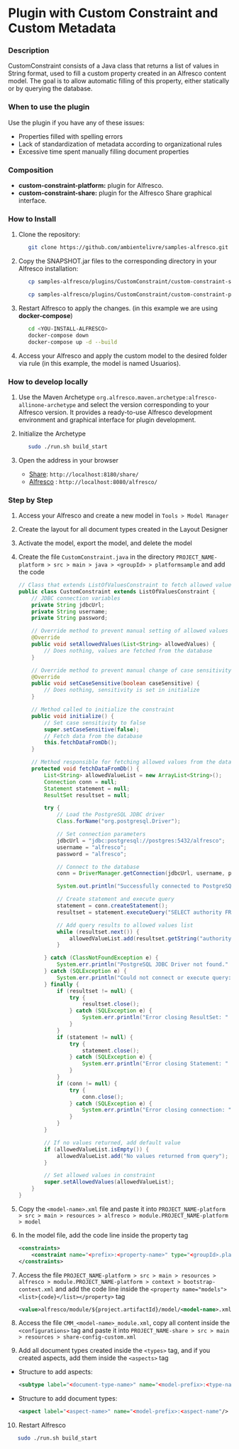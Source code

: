 # Plugin with Custom Constraint and Custom Metadata

### Description

CustomConstraint consists of a Java class that returns a list of values in String format, used to fill a custom property created in an Alfresco content model. The goal is to allow automatic filling of this property, either statically or by querying the database.

### When to use the plugin

Use the plugin if you have any of these issues:

- Properties filled with spelling errors
- Lack of standardization of metadata according to organizational rules
- Excessive time spent manually filling document properties

### Composition

- **custom-constraint-platform:** plugin for Alfresco.
- **custom-constraint-share:** plugin for the Alfresco Share graphical interface.

### How to Install

1. Clone the repository:

   ```bash
      git clone https://github.com/ambientelivre/samples-alfresco.git
   ```

2. Copy the SNAPSHOT.jar files to the corresponding directory in your Alfresco installation:

   ```bash
      cp samples-alfresco/plugins/CustomConstraint/custom-constraint-share-1.0-SNAPSHOT.jar  <YOU-INSTALL-ALFRESCO>/share/modules/jars
   ```
   
   ```bash
      cp samples-alfresco/plugins/CustomConstraint/custom-constraint-platform-1.0-SNAPSHOT.jar  <YOU-INSTALL-ALFRESCO>/alfresco/modules/jars
   ```

3. Restart Alfresco to apply the changes. (in this example we are using **docker-compose**)

   ```bash
      cd <YOU-INSTALL-ALFRESCO>
      docker-compose down
      docker-compose up -d --build
   ```

4. Access your Alfresco and apply the custom model to the desired folder via rule (in this example, the model is named Usuarios).

### How to develop locally

1. Use the Maven Archetype `org.alfresco.maven.archetype:alfresco-allinone-archetype` and select the version corresponding to your Alfresco version. It provides a ready-to-use Alfresco development environment and graphical interface for plugin development.

2. Initialize the Archetype
   
   ```bash
      sudo ./run.sh build_start
   ```
3. Open the address in your browser

   - [Share](http://localhost:8180/share/): `http://localhost:8180/share/`
   - [Alfresco](http://localhost:8080/alfresco/) : `http://localhost:8080/alfresco/`

### Step by Step

1. Access your Alfresco and create a new model in `Tools > Model Manager`
2. Create the layout for all document types created in the Layout Designer
3. Activate the model, export the model, and delete the model
4. Create the file `CustomConstraint.java` in the directory `PROJECT_NAME-platform > src > main > java > <groupId> > platformsample` and add the code

   ```java
   // Class that extends ListOfValuesConstraint to fetch allowed values from a database
   public class CustomConstraint extends ListOfValuesConstraint {
       // JDBC connection variables
       private String jdbcUrl;
       private String username;
       private String password;

       // Override method to prevent manual setting of allowed values
       @Override
       public void setAllowedValues(List<String> allowedValues) {
           // Does nothing, values are fetched from the database
       }

       // Override method to prevent manual change of case sensitivity
       @Override
       public void setCaseSensitive(boolean caseSensitive) {
           // Does nothing, sensitivity is set in initialize
       }

       // Method called to initialize the constraint
       public void initialize() {
           // Set case sensitivity to false
           super.setCaseSensitive(false);
           // Fetch data from the database
           this.fetchDataFromDb();
       }

       // Method responsible for fetching allowed values from the database
       protected void fetchDataFromDb() {
           List<String> allowedValueList = new ArrayList<String>();
           Connection conn = null;
           Statement statement = null;
           ResultSet resultset = null;

           try {
               // Load the PostgreSQL JDBC driver
               Class.forName("org.postgresql.Driver");

               // Set connection parameters
               jdbcUrl = "jdbc:postgresql://postgres:5432/alfresco";
               username = "alfresco";
               password = "alfresco";

               // Connect to the database
               conn = DriverManager.getConnection(jdbcUrl, username, password);

               System.out.println("Successfully connected to PostgreSQL database!");

               // Create statement and execute query
               statement = conn.createStatement();
               resultset = statement.executeQuery("SELECT authority FROM alf_authority");

               // Add query results to allowed values list
               while (resultset.next()) {
                   allowedValueList.add(resultset.getString("authority"));
               }

           } catch (ClassNotFoundException e) {
               System.err.println("PostgreSQL JDBC Driver not found." + e);
           } catch (SQLException e) {
               System.err.println("Could not connect or execute query: " + e);
           } finally {
               if (resultset != null) {
                   try {
                       resultset.close();
                   } catch (SQLException e) {
                       System.err.println("Error closing ResultSet: " + e);
                   }
               }
               if (statement != null) {
                   try {
                       statement.close();
                   } catch (SQLException e) {
                       System.err.println("Error closing Statement: " + e);
                   }
               }
               if (conn != null) {
                   try {
                       conn.close();
                   } catch (SQLException e) {
                       System.err.println("Error closing connection: " + e);
                   }
               }
           }

           // If no values returned, add default value
           if (allowedValueList.isEmpty()) {
               allowedValueList.add("No values returned from query");
           }

           // Set allowed values in constraint
           super.setAllowedValues(allowedValueList);
       }
   }
   ```

5. Copy the `<model-name>.xml` file and paste it into `PROJECT_NAME-platform > src > main > resources > alfresco > module.PROJECT_NAME-platform > model`
6. In the model file, add the code line inside the property tag

   ```xml
   <constraints>
       <constraint name="<prefix>:<property-name>" type="<groupId>.platformsample.<java-class-name>"/>
   </constraints>
   ```

7. Access the file `PROJECT_NAME-platform > src > main > resources > alfresco > module.PROJECT_NAME-platform > context > bootstrap-context.xml` and add the code line inside the `<property name="models"><list>{code}</list></property>` tag

   ```xml
   <value>alfresco/module/${project.artifactId}/model/<model-name>.xml</value>
   ```

8. Access the file `CMM_<model-name>_module.xml`, copy all content inside the `<configurations>` tag and paste it into `PROJECT_NAME-share > src > main > resources > share-config-custom.xml`
9. Add all document types created inside the `<types>` tag, and if you created aspects, add them inside the `<aspects>` tag

- Structure to add aspects:
   ```xml
   <subtype label="<document-type-name>" name="<model-prefix>:<type-name"/>
   ```
- Structure to add document types:
   ```xml
   <aspect label="<aspect-name>" name="<model-prefix>:<aspect-name"/>
   ```

10. Restart Alfresco
   
   ```bash
      sudo ./run.sh build_start
   ```
